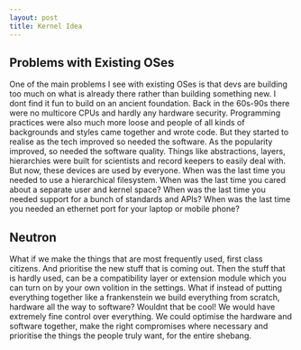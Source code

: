 ```yaml
---
layout: post
title: Kernel Idea
---
```


## Problems with Existing OSes

One of the main problems I see with existing OSes is that devs are building too much on what is already there rather than building something new.
I dont find it fun to build on an ancient foundation. Back in the 60s-90s there were no multicore CPUs and hardly any hardware security. Programming practices were also much more loose and people of all kinds of backgrounds and styles came together and wrote code. But they started to realise as the tech improved so needed the software. As the popularity improved, so needed the software quality.
Things like abstractions, layers, hierarchies were built for scientists and record keepers to easily deal with. But now, these devices are used by everyone. When was the last time you needed to use a hierarchical filesystem. When was the last time you cared about a separate user and kernel space? When was the last time you needed support for a bunch of standards and APIs? When was the last time you needed an ethernet port for your laptop or mobile phone?

## Neutron

What if we make the things that are most frequently used, first class citizens. And prioritise the new stuff that is coming out. Then the stuff that is hardly used, can be a compatibility layer or extension module which you can turn on by your own volition in the settings.
What if instead of putting everything together like a frankenstein we build everything from scratch, hardware all the way to software? Wouldnt that be cool!
We would have extremely fine control over everything. We could optimise the hardware and software together, make the right compromises where necessary and prioritise the things the people truly want, for the entire shebang.
